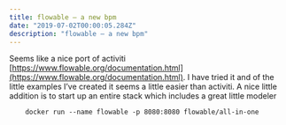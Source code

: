```yaml
---
title: flowable – a new bpm
date: "2019-07-02T00:00:05.284Z"
description: "flowable – a new bpm"
---
```

Seems like a nice port of activiti [https://www.flowable.org/documentation.html](https://www.flowable.org/documentation.html). I have tried it and of the little examples I’ve created it seems a little easier than activiti. A nice little addition is to start up an entire stack which includes a great little modeler
```
    docker run --name flowable -p 8080:8080 flowable/all-in-one
```